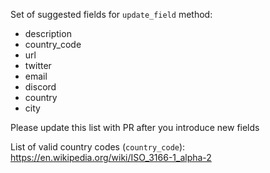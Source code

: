 Set of suggested fields for `update_field` method:

- description
- country_code
- url
- twitter
- email
- discord
- country
- city

Please update this list with PR after you introduce new fields

List of valid country codes (`country_code`): https://en.wikipedia.org/wiki/ISO_3166-1_alpha-2
